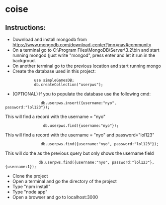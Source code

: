 # coise

## Instructions:
- Download and install mongodb from https://www.mongodb.com/download-center?jmp=nav#community
- On a terminal go to C:\Program Files\MongoDB\Server\3.2\bin and start running mongod (just write "mongod", press enter and let it run in the backgroud.
- On another terminal go to the previous location and start running mongo
- Create the database used in this project:
```
             use simpleGamesDB;
             db.createCollection("userpws");
```
- (OPTIONAL) 
If you to populate the database use the following cmd:
```
                db.userpws.insert({username:"nyo", password:"lol123"});
```
This will find a record with the username = "nyo"
```
                 db.userpws.find({username:"nyo"});
```
This will find a record with the username = "nyo" and password="lol123"
 ```
                 db.userpws.find({username:"nyo", password:"lol123"});
```
This will do the as the previous query but only shows the username field
 ```   
                db.userpws.find({username:"nyo", password:"lol123"}, {username:1});
```
                
- Clone the project
- Open a terminal and go the directory of the project
- Type "npm install"
- Type "node app"
- Open a browser and go to localhost:3000
